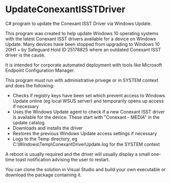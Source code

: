 # UpdateConexantISSTDriver

C# program to update the Conexant ISST Driver via Windows Update. 

This program was created to help update Windows 10 operating systems with the latest Conexant ISST drivers available for a device on Windows Update. 
Many devices have been stopped from upgrading to Windows 10 20H1 + by Safeguard Hold ID 25178825 where an outdated Conexant ISST driver is the cause.

It is intended for corporate automated deployment with tools like Microsoft Endpoint Configuration Manager.

This program must run with administrative privege or in SYSTEM context and does the following:
- Checks if registry keys have been set which prevent access to Windows Update online (eg local WSUS server) and temporarily opens up access if necessary
- Uses the Windows Update agent to check if a new Conexant ISST driver is available for the device. These start with "Conexant - MEDIA" in the update catalog.
- Downloads and installs the driver
- Restores the previous Windows Update access settings if necessary
- Logs to the Temp directory, eg C:\Windows\Temp\ConexantDriverUpdate.log for the SYSTEM context

A reboot is usually required and the driver will usually display a small one-time toast notification advising the user to restart.

You can clone the solution in Visual Studio and build your own executable or download the package containing it.
